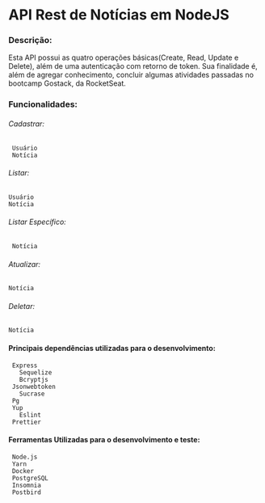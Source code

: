 # API Rest de Notícias em NodeJS

### Descrição:

Esta API possui as quatro operações básicas(Create, Read, Update e Delete), além de uma autenticação com retorno de token. Sua finalidade é, além de agregar conhecimento, concluir algumas atividades passadas no bootcamp Gostack, da RocketSeat.


### Funcionalidades:
###### Cadastrar:
	 Usuário
	 Notícia
###### Listar:
	Usuário
	Notícia
###### Listar Específico:
	 Notícia
###### Atualizar:
	Notícia
###### Deletar:
	Notícia

#### Principais dependências utilizadas para o desenvolvimento:
     Express 
	   Sequelize 
	   Bcryptjs 
     Jsonwebtoken 
	   Sucrase 
     Pg 
     Yup 
	   Eslint 
     Prettier 
	
#### Ferramentas Utilizadas para o desenvolvimento e teste:
     Node.js
     Yarn
     Docker
     PostgreSQL
     Insomnia
     Postbird






	

	


	
